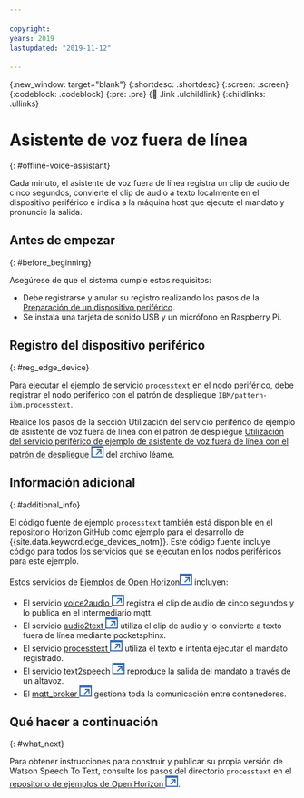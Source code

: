 ```yaml
---

copyright:
years: 2019
lastupdated: "2019-11-12"

---
```


{:new_window: target="blank"}
{:shortdesc: .shortdesc}
{:screen: .screen}
{:codeblock: .codeblock}
{:pre: .pre}
{:child: .link .ulchildlink}
{:childlinks: .ullinks}

# Asistente de voz fuera de línea
{: #offline-voice-assistant}

Cada minuto, el asistente de voz fuera de línea registra un clip de audio de cinco segundos, convierte el clip de audio a texto localmente en el dispositivo periférico e indica a la máquina host que ejecute el mandato y pronuncie la salida. 

## Antes de empezar
{: #before_beginning}

Asegúrese de que el sistema cumple estos requisitos:

* Debe registrarse y anular su registro realizando los pasos de la [Preparación de un dispositivo periférico](adding_devices.md).
* Se instala una tarjeta de sonido USB y un micrófono en Raspberry Pi. 

## Registro del dispositivo periférico
{: #reg_edge_device}

Para ejecutar el ejemplo de servicio `processtext` en el nodo periférico, debe registrar el nodo periférico con el patrón de despliegue `IBM/pattern-ibm.processtext`. 

Realice los pasos de la sección Utilización del servicio periférico de ejemplo de asistente de voz fuera de línea con el patrón de despliegue [Utilización del servicio periférico de ejemplo de asistente de voz fuera de línea con el patrón de despliegue ![Se abre en otro separador](../../images/icons/launch-glyph.svg "Se abre en otro separador")](https://github.com/open-horizon/examples/tree/master/edge/services/processtext#-using-the-offline-voice-assistant-example-edge-service-with-deployment-pattern) del archivo léame.

## Información adicional
{: #additional_info}

El código fuente de ejemplo `processtext` también está disponible en el repositorio
Horizon GitHub como ejemplo para el desarrollo de {{site.data.keyword.edge_devices_notm}}. Este código fuente incluye código para todos los servicios que se ejecutan en los nodos periféricos para este ejemplo. 

Estos servicios de [Ejemplos de Open Horizon![Se abre en otro separador](../../images/icons/launch-glyph.svg "Se abre en otro separador")](https://github.com/open-horizon/examples/tree/master/edge/services/voice2audio) incluyen:

* El servicio
[voice2audio ![Se abre en otro separador](../../images/icons/launch-glyph.svg "Se abre en otro separador")](https://github.com/open-horizon/examples/tree/master/edge/services/voice2audio) registra el clip de audio de cinco segundos y lo publica
en el intermediario mqtt. 
* El servicio [audio2text ![Se abre en otro separador](../../images/icons/launch-glyph.svg "Se abre en otro separador")](https://github.com/open-horizon/examples/tree/master/edge/services/audio2text) utiliza el clip de audio y lo convierte a texto fuera de línea mediante pocketsphinx.
* El servicio [processtext ![Se abre en otro separador](../../images/icons/launch-glyph.svg "Se abre en otro separador")](https://github.com/open-horizon/examples/tree/master/edge/services/processtext) utiliza el texto e intenta ejecutar el mandato registrado.
* El servicio [text2speech ![Se abre en otro separador](../../images/icons/launch-glyph.svg "Se abre en otro separador")](https://github.com/open-horizon/examples/tree/master/edge/services/text2speech) reproduce la salida del mandato a través de un altavoz.
* El [mqtt_broker ![Se abre en otro separador](../../images/icons/launch-glyph.svg "Se abre en otro separador")](https://github.com/open-horizon/examples/tree/master/edge/services/mqtt_broker) gestiona toda la comunicación entre contenedores.

## Qué hacer a continuación
{: #what_next}

Para obtener instrucciones para construir y publicar su propia versión de Watson Speech To Text, consulte los pasos del directorio `processtext` en el [repositorio de ejemplos de Open Horizon ![Se abre en otro separador](../../images/icons/launch-glyph.svg "Se abre en otro separador")](https://github.com/open-horizon/examples/blob/master/edge/services/processtext/CreateService.md#-building-and-publishing-your-own-version-of-the-offline-voice-assistant-edge-service). 
